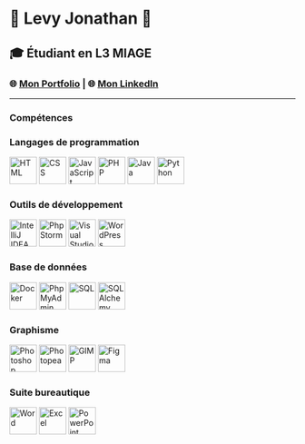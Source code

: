 # 🚀 **Levy Jonathan** 🚀

## 🎓 Étudiant en L3 MIAGE

### 🌐 [Mon Portfolio](https://jonathan8520.github.io/Portfolio_Jonathan-Levy) | 🌐 [Mon LinkedIn](https://www.linkedin.com/in/levy-jonathan)

---

### Compétences

### Langages de programmation
<p float="left">
  <img src="https://cdn.jsdelivr.net/gh/devicons/devicon/icons/html5/html5-original.svg" width="48" height="48" alt="HTML" />
  <img src="https://cdn.jsdelivr.net/gh/devicons/devicon/icons/css3/css3-original.svg" width="48" height="48" alt="CSS" />
  <img src="https://cdn.jsdelivr.net/gh/devicons/devicon/icons/javascript/javascript-original.svg" width="48" height="48" alt="JavaScript" />
  <img src="https://cdn.jsdelivr.net/gh/devicons/devicon/icons/php/php-original.svg" width="48" height="48" alt="PHP" />
  <img src="https://cdn.jsdelivr.net/gh/devicons/devicon/icons/java/java-original.svg" width="48" height="48" alt="Java" />
  <img src="https://cdn.jsdelivr.net/gh/devicons/devicon/icons/python/python-original.svg" width="48" height="48" alt="Python" />
</p>

### Outils de développement
<p float="left">
  <img src="https://cdn.jsdelivr.net/gh/devicons/devicon/icons/intellij/intellij-original.svg" width="48" height="48" alt="IntelliJ IDEA" />
  <img src="https://cdn.jsdelivr.net/gh/devicons/devicon/icons/phpstorm/phpstorm-original.svg" width="48" height="48" alt="PhpStorm" />
  <img src="https://cdn.jsdelivr.net/gh/devicons/devicon/icons/vscode/vscode-original.svg" width="48" height="48" alt="Visual Studio Code" />
  <img src="https://cdn.jsdelivr.net/gh/devicons/devicon/icons/wordpress/wordpress-original.svg" width="48" height="48" alt="WordPress" />
</p>

### Base de données
<p float="left">
  <img src="https://img.icons8.com/color/48/000000/docker.png" width="48" height="48" alt="Docker" />
  <img src="https://cdn.jsdelivr.net/npm/simple-icons@v7/icons/phpmyadmin.svg" width="48" height="48" alt="PhpMyAdmin" />
  <img src="https://cdn.jsdelivr.net/gh/devicons/devicon/icons/mysql/mysql-original.svg" width="48" height="48" alt="SQL" />
  <img src="https://cdn.jsdelivr.net/gh/devicons/devicon/icons/sqlalchemy/sqlalchemy-original.svg" width="48" height="48" alt="SQLAlchemy" />
</p>

### Graphisme
<p float="left">
  <img src="https://img.icons8.com/color/48/000000/adobe-photoshop.png" width="48" height="48" alt="Photoshop" />
  <img src="https://img.icons8.com/color/48/000000/photopea.png" width="48" height="48" alt="Photopea" />
  <img src="https://img.icons8.com/color/48/000000/gimp.png" width="48" height="48" alt="GIMP" />
  <img src="https://img.icons8.com/color/48/000000/figma.png" width="48" height="48" alt="Figma" />
</p>

### Suite bureautique
<p float="left">
  <img src="https://img.icons8.com/color/48/000000/microsoft-word-2019.png" width="48" height="48" alt="Word" />
  <img src="https://img.icons8.com/color/48/000000/microsoft-excel-2019.png" width="48" height="48" alt="Excel" />
  <img src="https://img.icons8.com/color/48/000000/microsoft-powerpoint-2019.png" width="48" height="48" alt="PowerPoint" />
</p>

